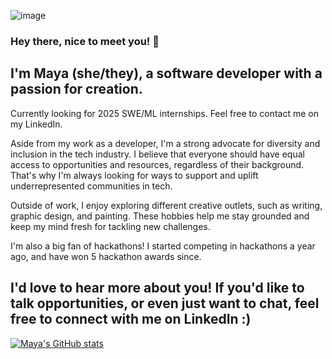 ![image](https://github.com/mlekhi/mlekhi/assets/121539073/978472fb-ea16-42b8-8fa4-f1e2318453eb)

### Hey there, nice to meet you! 👋

## I'm Maya (she/they), a software developer with a passion for creation.
Currently looking for 2025 SWE/ML internships. Feel free to contact me on my LinkedIn.

Aside from my work as a developer, I'm a strong advocate for diversity and inclusion in the tech industry. I believe that everyone should have equal access to opportunities and resources, regardless of their background. That's why I'm always looking for ways to support and uplift underrepresented communities in tech.

Outside of work, I enjoy exploring different creative outlets, such as writing, graphic design, and painting. These hobbies help me stay grounded and keep my mind fresh for tackling new challenges. 

I'm also a big fan of hackathons! I started competing in hackathons a year ago, and have won 5 hackathon awards since.

## I'd love to hear more about you! If you'd like to talk opportunities, or even just want to chat, feel free to connect with me on LinkedIn :)

[![Maya's GitHub stats](https://github-readme-stats.vercel.app/api?username=mlekhi&theme=transparent)](https://github.com/mlekhi/github-readme-stats)
